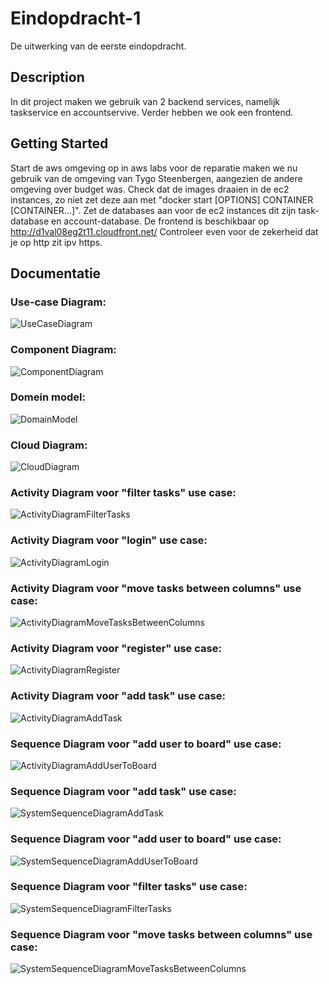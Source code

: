# Eindopdracht-1
De uitwerking van de eerste eindopdracht.

## Description

In dit project maken we gebruik van 2 backend services, namelijk taskservice en accountservive. Verder hebben we ook een frontend.

## Getting Started

Start de aws omgeving op in aws labs voor de reparatie maken we nu gebruik van de omgeving van Tygo Steenbergen, aangezien de andere omgeving over budget was.
Check dat de images draaien in de ec2 instances, zo niet zet deze aan met "docker start [OPTIONS] CONTAINER [CONTAINER...]".
Zet de databases aan voor de ec2 instances dit zijn task-database en account-database.
De frontend is beschikbaar op http://d1val08eg2t11.cloudfront.net/
Controleer even voor de zekerheid dat je op http zit ipv https.

## Documentatie
### Use-case Diagram: ###
![UseCaseDiagram](https://user-images.githubusercontent.com/60653502/195855273-bdb3954f-0e74-4e8a-bae7-5a1b69c85cb4.png)
### Component Diagram: ###
![ComponentDiagram](https://user-images.githubusercontent.com/60653502/195855305-c83c5d6f-3643-41f4-ae6a-3e58685868bf.png)
### Domein model: ###
![DomainModel](https://user-images.githubusercontent.com/60653502/195855327-5b397503-ba60-4beb-876c-3ab8159f2377.png)
### Cloud Diagram: ###
![CloudDiagram](https://user-images.githubusercontent.com/60653502/195855388-2ac094fd-a14c-43e3-9ff7-121a71acb907.png)
### Activity Diagram voor "filter tasks" use case: ###
![ActivityDiagramFilterTasks](https://user-images.githubusercontent.com/60653502/195855422-4aa462ee-1ab6-4654-b98d-57e4e16f5235.jpeg)
### Activity Diagram voor "login" use case: ###
![ActivityDiagramLogin](https://user-images.githubusercontent.com/60653502/195855425-eb2cfdbb-caa5-4385-88ef-67607af60816.jpeg)
### Activity Diagram voor "move tasks between columns" use case: ###
![ActivityDiagramMoveTasksBetweenColumns](https://user-images.githubusercontent.com/60653502/195855426-41d89f4c-fd46-4a3a-9ea5-a723e7eeba8b.png)
### Activity Diagram voor "register" use case: ###
![ActivityDiagramRegister](https://user-images.githubusercontent.com/60653502/195855428-f3bf1203-2662-4c17-82d3-694493ef1154.jpeg)
### Activity Diagram voor "add task" use case: ###
![ActivityDiagramAddTask](https://user-images.githubusercontent.com/60653502/195855442-05c64489-9b9b-4358-be35-e0e34452ac64.png)
### Sequence Diagram voor "add user to board" use case: ###
![ActivityDiagramAddUserToBoard](https://user-images.githubusercontent.com/60653502/195855443-46235d17-dd96-47e4-9a4d-4457ef934930.png)
### Sequence Diagram voor "add task" use case: ###
![SystemSequenceDiagramAddTask](https://user-images.githubusercontent.com/60653502/195855431-1e7dc494-a26d-41bc-ad20-2fea1ec50b45.png)
### Sequence Diagram voor "add user to board" use case: ###
![SystemSequenceDiagramAddUserToBoard](https://user-images.githubusercontent.com/60653502/195855435-78a289cd-a729-4483-b96e-99dc0e09d71d.png)
### Sequence Diagram voor "filter tasks" use case: ###
![SystemSequenceDiagramFilterTasks](https://user-images.githubusercontent.com/60653502/195855439-439735f5-e4fa-4605-80de-7a9e8d8d2bda.jpeg)
### Sequence Diagram voor "move tasks between columns" use case: ###
![SystemSequenceDiagramMoveTasksBetweenColumns](https://user-images.githubusercontent.com/60653502/195855441-11f29d60-e270-417d-ba85-6d6baf11c34b.png)
